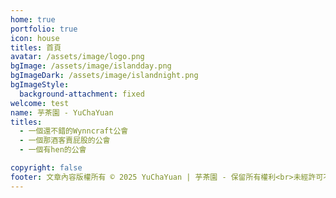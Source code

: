 ```yaml
---
home: true
portfolio: true
icon: house
titles: 首頁
avatar: /assets/image/logo.png
bgImage: /assets/image/islandday.png
bgImageDark: /assets/image/islandnight.png
bgImageStyle:
  background-attachment: fixed
welcome: test
name: 芋茶園 - YuChaYuan
titles:
  - 一個還不錯的Wynncraft公會
  - 一個那酒客賣屁股的公會
  - 一個有hen的公會

copyright: false
footer: 文章內容版權所有 © 2025 YuChaYuan | 芋茶園 - 保留所有權利<br>未經許可不得轉載或使用本站文章內容<br>MIT Licensed | Copyright © 2019-present Mr.Hope
---
```

